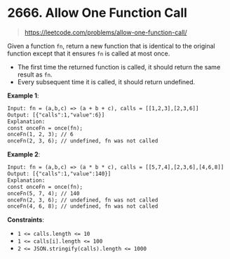 # 2666. Allow One Function Call

> <https://leetcode.com/problems/allow-one-function-call/>

Given a function `fn`, return a new function that is identical to the original
function except that it ensures `fn` is called at most once.

- The first time the returned function is called, it should return the same
  result as `fn`.
- Every subsequent time it is called, it should return undefined.

**Example 1**:

```txt
Input: fn = (a,b,c) => (a + b + c), calls = [[1,2,3],[2,3,6]]
Output: [{"calls":1,"value":6}]
Explanation:
const onceFn = once(fn);
onceFn(1, 2, 3); // 6
onceFn(2, 3, 6); // undefined, fn was not called
```

**Example 2**:

```txt
Input: fn = (a,b,c) => (a * b * c), calls = [[5,7,4],[2,3,6],[4,6,8]]
Output: [{"calls":1,"value":140}]
Explanation:
const onceFn = once(fn);
onceFn(5, 7, 4); // 140
onceFn(2, 3, 6); // undefined, fn was not called
onceFn(4, 6, 8); // undefined, fn was not called
```

**Constraints**:

- `1 <= calls.length <= 10`
- `1 <= calls[i].length <= 100`
- `2 <= JSON.stringify(calls).length <= 1000`
